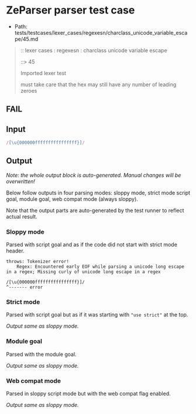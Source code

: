 # ZeParser parser test case

- Path: tests/testcases/lexer_cases/regexesn/charclass_unicode_variable_escape/45.md

> :: lexer cases : regexesn : charclass unicode variable escape
>
> ::> 45
>
> Imported lexer test
>
> must take care that the hex may still have any number of leading zeroes

## FAIL

## Input

`````js
/[\u{000000ffffffffffffffff}]/
`````

## Output

_Note: the whole output block is auto-generated. Manual changes will be overwritten!_

Below follow outputs in four parsing modes: sloppy mode, strict mode script goal, module goal, web compat mode (always sloppy).

Note that the output parts are auto-generated by the test runner to reflect actual result.

### Sloppy mode

Parsed with script goal and as if the code did not start with strict mode header.

`````
throws: Tokenizer error!
    Regex: Encountered early EOF while parsing a unicode long escape in a regex; Missing curly of unicode long escape in a regex

/[\u{000000ffffffffffffffff}]/
^------- error
`````

### Strict mode

Parsed with script goal but as if it was starting with `"use strict"` at the top.

_Output same as sloppy mode._

### Module goal

Parsed with the module goal.

_Output same as sloppy mode._

### Web compat mode

Parsed in sloppy script mode but with the web compat flag enabled.

_Output same as sloppy mode._
